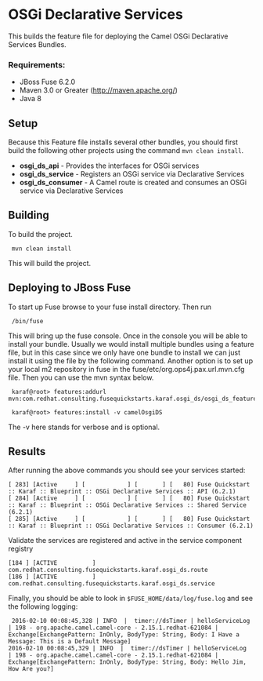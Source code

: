 OSGi Declarative Services
====================================
This builds the feature file for deploying the Camel OSGi Declarative Services Bundles.

### Requirements:
 * JBoss Fuse 6.2.0
 * Maven 3.0 or Greater (http://maven.apache.org/)
 * Java 8

Setup
-----------------------
Because this Feature file installs several other bundles, you should first build the following other projects using the command `mvn clean install`.

 * **osgi_ds_api** - Provides the interfaces for OSGi services
 * **osgi_ds_service** - Registers an OSGi service via Declarative Services
 * **osgi_ds_consumer** - A Camel route is created and consumes an OSGi service via Declarative Services


Building
-----------------------
To build the project.

     mvn clean install

This will build the project.

Deploying to JBoss Fuse
-----------------------

To start up Fuse browse to your fuse install directory. Then run

     /bin/fuse

This will bring up the fuse console. Once in the console you will be able to install your bundle. Usually we would install multiple bundles using a feature file, but in this case since we only have one bundle to install we can just install it using the file by the following command. Another option is to set up your local m2 repository in fuse in the fuse/etc/org.ops4j.pax.url.mvn.cfg file. Then you can use the mvn syntax below.

     karaf@root> features:addurl mvn:com.redhat.consulting.fusequickstarts.karaf.osgi_ds/osgi_ds_feature/1.0.0/xml/features

     karaf@root> features:install -v camelOsgiDS

 The -v here stands for verbose and is optional.

Results
-----------------------
After running the above commands you should see your services started:

    [ 283] [Active     ] [            ] [       ] [   80] Fuse Quickstart :: Karaf :: Blueprint :: OSGi Declarative Services :: API (6.2.1)
    [ 284] [Active     ] [            ] [       ] [   80] Fuse Quickstart :: Karaf :: Blueprint :: OSGi Declarative Services :: Shared Service (6.2.1)
    [ 285] [Active     ] [            ] [       ] [   80] Fuse Quickstart :: Karaf :: Blueprint :: OSGi Declarative Services :: Consumer (6.2.1)


Validate the services are registered and active in the service component registry

    [184 ] [ACTIVE          ] com.redhat.consulting.fusequickstarts.karaf.osgi_ds.route
    [186 ] [ACTIVE          ] com.redhat.consulting.fusequickstarts.karaf.osgi_ds.service


Finally, you should be able to look in `$FUSE_HOME/data/log/fuse.log` and see the following logging:

     2016-02-10 00:08:45,328 | INFO  |  timer://dsTimer | helloServiceLog                  | 198 - org.apache.camel.camel-core - 2.15.1.redhat-621084 | Exchange[ExchangePattern: InOnly, BodyType: String, Body: I Have a Message: This is a Default Message]
    2016-02-10 00:08:45,329 | INFO  |  timer://dsTimer | helloServiceLog                  | 198 - org.apache.camel.camel-core - 2.15.1.redhat-621084 | Exchange[ExchangePattern: InOnly, BodyType: String, Body: Hello Jim, How Are you?]

